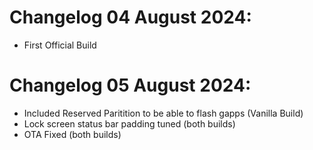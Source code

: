 # Changelog 04 August 2024: 
- First Official Build

# Changelog 05 August 2024:
- Included Reserved Paritition to be able to flash gapps (Vanilla Build)
- Lock screen status bar padding tuned (both builds)
- OTA Fixed (both builds)
